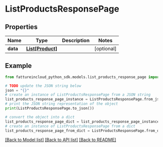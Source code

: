 # ListProductsResponsePage


## Properties

Name | Type | Description | Notes
------------ | ------------- | ------------- | -------------
**data** | [**List[Product]**](Product.md) |  | [optional] 

## Example

```python
from fattureincloud_python_sdk.models.list_products_response_page import ListProductsResponsePage

# TODO update the JSON string below
json = "{}"
# create an instance of ListProductsResponsePage from a JSON string
list_products_response_page_instance = ListProductsResponsePage.from_json(json)
# print the JSON string representation of the object
print(ListProductsResponsePage.to_json())

# convert the object into a dict
list_products_response_page_dict = list_products_response_page_instance.to_dict()
# create an instance of ListProductsResponsePage from a dict
list_products_response_page_from_dict = ListProductsResponsePage.from_dict(list_products_response_page_dict)
```
[[Back to Model list]](../README.md#documentation-for-models) [[Back to API list]](../README.md#documentation-for-api-endpoints) [[Back to README]](../README.md)


